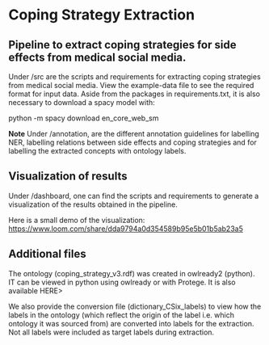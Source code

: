 # Coping Strategy Extraction
## Pipeline to extract coping strategies for side effects from medical social media. 

Under /src are the scripts and requirements for extracting coping strategies from medical social media. View the example-data file to see the required format for input data.
Aside from the packages in requirements.txt, it is also necessary to download a spacy model with: 

python -m spacy download en_core_web_sm

**Note**  Under /annotation, are the different annotation guidelines for labelling NER, labelling relations between side effects and coping strategies and for labelling the extracted concepts with ontology labels.

## Visualization of results

Under /dashboard, one can find the scripts and requirements to generate a visualization of the results obtained in the pipeline. 

Here is a small demo of the visualization:
https://www.loom.com/share/dda9794a0d354589b95e5b01b5ab23a5


## Additional files

The ontology (coping_strategy_v3.rdf) was created in owlready2 (python). IT can be viewed in python using owlready or with Protege. It is also available HERE> 

We also provide the conversion file (dictionary_CSix_labels) to view how the labels in the ontology (which reflect the origin of the label i.e. which ontology it was sourced from) are converted into labels for the extraction. Not all labels were included as target labels during extraction. 
